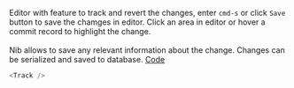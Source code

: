 Editor with feature to track and revert the changes, enter `cmd-s` or click `Save` button to save the chamges in editor. Click an area in editor or hover a commit record to highlight the change.
<br />
<br />
Nib allows to save any relevant information about the change. Changes can be serialized and saved to database. <a target="_blank" href="https://github.com/nib-edit/Nib/blob/master/packages/docs/demo/Track/index.jsx">Code</a>
<br />

```js
<Track />
```
